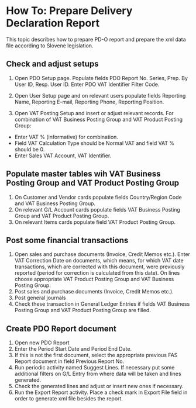 # How To: Prepare Delivery Declaration Report

This topic describes how to prepare PD-O report and prepare the xml data file according to Slovene legislation.

## Check and adjust setups

1. Open PDO Setup page. Populate fields PDO Report No. Series, Prep. By User ID, Resp. User ID. Enter PDO VAT Identifier Filter Code.

2. Open User Setup page and on relevant users populate fields Reporting Name, Reporting E-mail, Reporting Phone, Reporting Position.

3. Open VAT Posting Setup and insert or adjust relevant records. For combination of VAT Business Posting Group and VAT Product Posting Group:
- Enter VAT % (informative) for combination.
- Field VAT Calculation Type should be Normal VAT and field VAT % should be 0.
- Enter Sales VAT Account, VAT Identifier.

## Populate master tables wih VAT Business Posting Group and VAT Product Posting Group

1. On Customer and Vendor cards populate fields Country/Region Code and VAT Business Posting Group.
2. On relevant G/L Account cards populate fields VAT Business Posting Group and VAT Product Posting Group.
3. On relevant Items cards populate field VAT Product Posting Group.

## Post some financial transactions

1. Open sales and purchase documents (Invoice, Credit Memos etc.). Enter VAT Correction Date on documents, which means, for which VAT date transactions, which are corrected with this document, were previously reported (period for correction is calculated from this date). On lines choose appropriate VAT Product Posting Group and VAT Business Posting Group.
2. Post sales and purchase documents (Invoice, Credit Memos etc.). 
3. Post general journals
4. Check these transaction in General Ledger Entries if fields  VAT Business Posting Group and VAT Product Posting Group are filled.

## Create PDO Report document

1. Open new PDO Report
2. Enter the Period Start Date and Period End Date.
3. If this is not the first document, select the appropriate previous FAS Report document in field Previous Report No.
4. Run periodic activity named Suggest Lines. If necessary put some additional filters on G/L Entry from where data will be taken and lines generated.
5. Check the generated lines and adjust or insert new ones if necessary.
6. Run the Export Report activity. Place a check mark in Export File field in order to generate xml file besides the report.